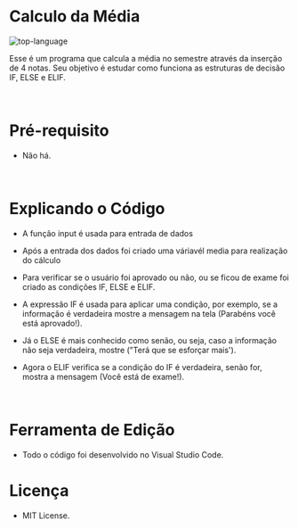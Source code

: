 <h1 align="left">Calculo da Média</h1>

<p align="left" display="inline-block">

<img src="https://img.shields.io/badge/Python-000000?style=for-the-badge&logo=python&logoColor=green" alt="top-language"/> 

  </p>

<p>Esse é um programa que calcula a média no semestre através da inserção de 4 notas. Seu objetivo é estudar como funciona as estruturas de decisão IF, ELSE e ELIF.</p><br>


<h1 align="left">Pré-requisito</h1>

-  Não há.

<br>


<h1 align="left"> Explicando o Código</h1>

-  A função input é usada para entrada de dados <br>

-  Após a entrada dos dados foi criado uma váriavél media para realização do cálculo<br>

-  Para verificar se o  usuário  foi aprovado ou não, ou se ficou de exame foi criado as condições  IF, ELSE e ELIF. 

- A expressão  IF é usada para aplicar uma condição, por exemplo, se a informação é verdadeira mostre a mensagem na tela (Parabéns você está aprovado!). <br>

- Já o ELSE é mais conhecido como senão, ou seja, caso a informação não seja verdadeira, mostre ("Terá que se esforçar mais').<br>

- Agora o ELIF verifica se a condição do IF é verdadeira, senão for, mostra a mensagem (Você está de exame!).<br>

<br>


<h1 align="left">Ferramenta de Edição</h1>

- Todo o código foi desenvolvido no Visual Studio Code.


<h1 align="left">Licença</h1>

- MIT License.



